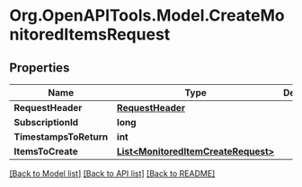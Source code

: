 # Org.OpenAPITools.Model.CreateMonitoredItemsRequest

## Properties

Name | Type | Description | Notes
------------ | ------------- | ------------- | -------------
**RequestHeader** | [**RequestHeader**](RequestHeader.md) |  | [optional] 
**SubscriptionId** | **long** |  | [optional] 
**TimestampsToReturn** | **int** |  | [optional] 
**ItemsToCreate** | [**List&lt;MonitoredItemCreateRequest&gt;**](MonitoredItemCreateRequest.md) |  | [optional] 

[[Back to Model list]](../README.md#documentation-for-models) [[Back to API list]](../README.md#documentation-for-api-endpoints) [[Back to README]](../README.md)

